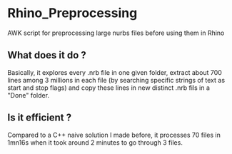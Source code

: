 # Rhino_Preprocessing
AWK script for preprocessing large nurbs files before using them in Rhino

## What does it do ?
Basically, it explores every .nrb file in one given folder, extract about 700 lines among 3 millions in each file (by searching specific strings of text as start and stop flags) and copy these lines in new distinct .nrb fils in a "Done" folder.

## Is it efficient ?

Compared to a C++ naive solution I made before, it processes 70 files in 1mn16s when it took around 2 minutes to go through 3 files.
